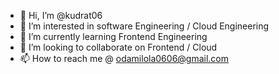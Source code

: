 - 👋 Hi, I’m @kudrat06
- 👀 I’m interested in software Engineering / Cloud Engineering
- 🌱 I’m currently learning Frontend Engineering
- 💞️ I’m looking to collaborate on Frontend / Cloud 
- 📫 How to reach me @ odamilola0606@gmail.com

<!---
kudrat06/kudrat06 is a ✨ special ✨ repository because its `README.md` (this file) appears on your GitHub profile.
You can click the Preview link to take a look at your changes.
--->
